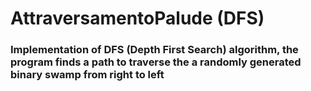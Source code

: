 # AttraversamentoPalude (DFS)
### Implementation of DFS (Depth First Search) algorithm, the program finds a path to traverse the a randomly generated binary swamp from right to left
